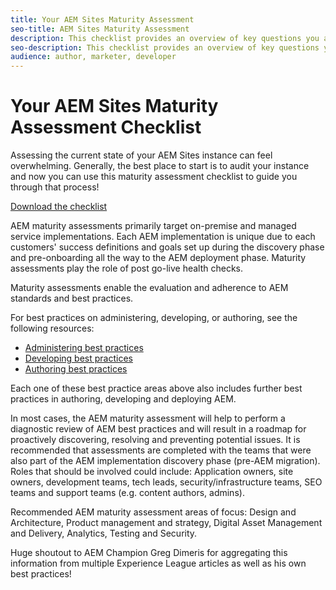```yaml
---
title: Your AEM Sites Maturity Assessment
seo-title: AEM Sites Maturity Assessment
description: This checklist provides an overview of key questions you and your team should be answering when evaluating the maturity of your AEM Sites instance
seo-description: This checklist provides an overview of key questions you and your team should be answering when evaluating the maturity of your AEM Sites instance
audience: author, marketer, developer
---
```


# Your AEM Sites Maturity Assessment Checklist

Assessing the current state of your AEM Sites instance can feel overwhelming. Generally, the best place to start is to audit your instance and now you can use this maturity assessment checklist to guide you through that process!  

[Download the checklist](assets/AEM-Sites-Maturity-Assessment.xlsx)

AEM maturity assessments primarily target on-premise and managed service implementations. Each AEM implementation is unique due to each customers' success definitions and goals set up during the discovery phase and pre-onboarding all the way to the AEM deployment phase. Maturity assessments play the role of post go-live health checks. 

Maturity assessments enable the evaluation and adherence to AEM standards and best practices. 

For best practices on administering, developing, or authoring, see the following resources: 

* [Administering best practices](https://experienceleague.adobe.com/docs/experience-manager-65/administering/bestpractices/administer-best-practices.html?lang=en)
* [Developing best practices](https://experienceleague.adobe.com/docs/experience-manager-65/developing/bestpractices/best-practices.html?lang=en)
* [Authoring best practices](https://experienceleague.adobe.com/docs/experience-manager-65/authoring/authoring/best-practices.html?lang=en)

Each one of these best practice areas above also includes further best practices in authoring, developing and deploying AEM.   

In most cases, the AEM maturity assessment will help to perform a diagnostic review of AEM best practices and will result in a roadmap for proactively discovering, resolving and preventing potential issues. It is recommended that assessments are completed with the teams that were also part of the AEM implementation discovery phase (pre-AEM migration). Roles that should be involved could include: Application owners, site owners, development teams, tech leads, security/infrastructure teams, SEO teams and support teams (e.g. content authors, admins). 

Recommended AEM maturity assessment areas of focus: Design and Architecture, Product management and strategy, Digital Asset Management and Delivery, Analytics, Testing and Security. 

Huge shoutout to AEM Champion Greg Dimeris for aggregating this information from multiple Experience League articles as well as his own best practices!
 